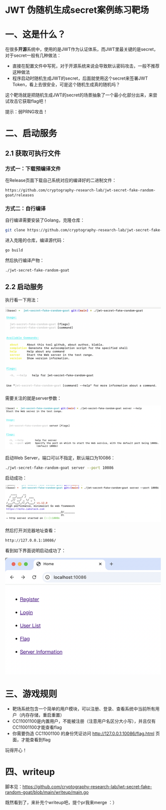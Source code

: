 # JWT 伪随机生成secret案例练习靶场

# 一、这是什么？

在很多**开源**系统中，使用的是JWT作为认证体系，而JWT里最关键的是secret，对于secret一般有几种做法：
- 直接在配置文件中写死，对于开源系统来说会导致默认密码攻击，一般不推荐这种做法
- 程序启动时随机生成JWT的secret，后面就使用这个secret来签署JWT Token，看上去很安全，可是这个随机生成真的随机吗？

这个靶场就是把随机生成JWT的secret的场景抽象了一个最小化部分出来，来尝试攻击它获取flag吧！

提示：弱PRNG攻击！
# 二、启动服务

## 2.1 获取可执行文件 

### 方式一：下载预编译文件

在Release页面下载自己系统对应的编译好的二进制文件：

```text
https://github.com/cryptography-research-lab/jwt-secret-fake-random-goat/releases
```

### 方式二：自行编译

自行编译需要安装了Golang，克隆仓库：

```bash
git clone https://github.com/cryptography-research-lab/jwt-secret-fake-random-goat.git
```

进入克隆的仓库，编译源代码：

```bash
go build
```

然后执行编译产物：

```bash
./jwt-secret-fake-random-goat
```

## 2.2 启动服务

执行看一下用法：

![image-20240902014606069](./README.assets/image-20240902014606069.png)

需要关注的就是server参数：

![image-20240902014628403](./README.assets/image-20240902014628403.png)

启动Web Server，端口可以不指定，默认端口为10086：

```bash
./jwt-secret-fake-random-goat server --port 10086
```

启动成功： 

![image-20240902014713354](./README.assets/image-20240902014713354.png)

然后打开浏览器地址查看：

```bash
http://127.0.0.1:10086/
```

看到如下界面说明启动成功了：

![image-20240902011615389](./README.assets/image-20240902011615389.png)

# 三、游戏规则

-  靶场系统包含一个简单的用户模块，可以注册、登录、查看系统中当前所有用户（内存存储，重启重置）
- CC11001100是内置用户，不能被注册（注意用户名区分大小写），并且仅有CC11001100才能查看flag
- 你需要伪造 CC11001100 的身份凭证访问 http://127.0.0.1:10086/flag.html 页面，才能查看到flag

玩得开心！

# 四、writeup 
脚本见：https://github.com/cryptography-research-lab/jwt-secret-fake-random-goat/blob/main/writeup/main.go

既然看到了，来补充个writeup吧，提个pr我来merge ：）